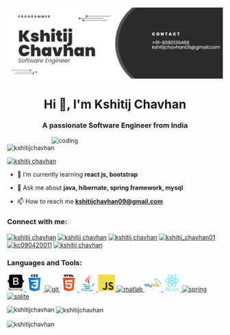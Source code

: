 ![logo](https://github.com/kshitijchavhan/kshitijchavhan/blob/main/Github%20Banner.png)
<h1 align="center">Hi 👋, I'm Kshitij Chavhan</h1>
<h3 align="center">A passionate Software Engineer from India</h3>

<img align="right" alt="coding" width="400" src="https://user-images.githubusercontent.com/55389276/140866485-8fb1c876-9a8f-4d6a-98dc-08c4981eaf70.gif">

<p align="left"> <img src="https://komarev.com/ghpvc/?username=kshitijchavhan&label=Profile%20views&color=0e75b6&style=flat" alt="kshitijchavhan" /> </p>

<p align="left"> <a href="https://twitter.com/kshitij chavhan" target="blank"><img src="https://img.shields.io/twitter/follow/kshitij chavhan?logo=twitter&style=for-the-badge" alt="kshitij chavhan" /></a> </p>

- 🌱 I’m currently learning **react js, bootstrap**

- 💬 Ask me about **java, hibernate, spring framework, mysql**

- 📫 How to reach me **kshitijchavhan09@gmail.com**

<h3 align="left">Connect with me:</h3>
<p align="left">
<a href="https://twitter.com/kshitij chavhan" target="blank"><img align="center" src="https://raw.githubusercontent.com/rahuldkjain/github-profile-readme-generator/master/src/images/icons/Social/twitter.svg" alt="kshitij chavhan" height="30" width="40" /></a>
<a href="https://linkedin.com/in/kshitij chavhan" target="blank"><img align="center" src="https://raw.githubusercontent.com/rahuldkjain/github-profile-readme-generator/master/src/images/icons/Social/linked-in-alt.svg" alt="kshitij chavhan" height="30" width="40" /></a>
<a href="https://fb.com/kshitij chavhan" target="blank"><img align="center" src="https://raw.githubusercontent.com/rahuldkjain/github-profile-readme-generator/master/src/images/icons/Social/facebook.svg" alt="kshitij chavhan" height="30" width="40" /></a>
<a href="https://instagram.com/kshitij_chavhan01" target="blank"><img align="center" src="https://raw.githubusercontent.com/rahuldkjain/github-profile-readme-generator/master/src/images/icons/Social/instagram.svg" alt="kshitij_chavhan01" height="30" width="40" /></a>
<a href="https://www.hackerrank.com/kc090420011" target="blank"><img align="center" src="https://raw.githubusercontent.com/rahuldkjain/github-profile-readme-generator/master/src/images/icons/Social/hackerrank.svg" alt="kc090420011" height="30" width="40" /></a>
<a href="https://www.leetcode.com/kshitij chavhan" target="blank"><img align="center" src="https://raw.githubusercontent.com/rahuldkjain/github-profile-readme-generator/master/src/images/icons/Social/leet-code.svg" alt="kshitij chavhan" height="30" width="40" /></a>
</p>

<h3 align="left">Languages and Tools:</h3>
<p align="left"> <a href="https://getbootstrap.com" target="_blank" rel="noreferrer"> <img src="https://raw.githubusercontent.com/devicons/devicon/master/icons/bootstrap/bootstrap-plain-wordmark.svg" alt="bootstrap" width="40" height="40"/> </a> <a href="https://www.w3schools.com/css/" target="_blank" rel="noreferrer"> <img src="https://raw.githubusercontent.com/devicons/devicon/master/icons/css3/css3-original-wordmark.svg" alt="css3" width="40" height="40"/> </a> <a href="https://git-scm.com/" target="_blank" rel="noreferrer"> <img src="https://www.vectorlogo.zone/logos/git-scm/git-scm-icon.svg" alt="git" width="40" height="40"/> </a> <a href="https://www.w3.org/html/" target="_blank" rel="noreferrer"> <img src="https://raw.githubusercontent.com/devicons/devicon/master/icons/html5/html5-original-wordmark.svg" alt="html5" width="40" height="40"/> </a> <a href="https://www.java.com" target="_blank" rel="noreferrer"> <img src="https://raw.githubusercontent.com/devicons/devicon/master/icons/java/java-original.svg" alt="java" width="40" height="40"/> </a> <a href="https://developer.mozilla.org/en-US/docs/Web/JavaScript" target="_blank" rel="noreferrer"> <img src="https://raw.githubusercontent.com/devicons/devicon/master/icons/javascript/javascript-original.svg" alt="javascript" width="40" height="40"/> </a> <a href="https://www.mathworks.com/" target="_blank" rel="noreferrer"> <img src="https://upload.wikimedia.org/wikipedia/commons/2/21/Matlab_Logo.png" alt="matlab" width="40" height="40"/> </a> <a href="https://www.mysql.com/" target="_blank" rel="noreferrer"> <img src="https://raw.githubusercontent.com/devicons/devicon/master/icons/mysql/mysql-original-wordmark.svg" alt="mysql" width="40" height="40"/> </a> <a href="https://reactjs.org/" target="_blank" rel="noreferrer"> <img src="https://raw.githubusercontent.com/devicons/devicon/master/icons/react/react-original-wordmark.svg" alt="react" width="40" height="40"/> </a> <a href="https://spring.io/" target="_blank" rel="noreferrer"> <img src="https://www.vectorlogo.zone/logos/springio/springio-icon.svg" alt="spring" width="40" height="40"/> </a> <a href="https://www.sqlite.org/" target="_blank" rel="noreferrer"> <img src="https://www.vectorlogo.zone/logos/sqlite/sqlite-icon.svg" alt="sqlite" width="40" height="40"/> </a> </p>

<p><img align="left" src="https://github-readme-stats.vercel.app/api/top-langs?username=kshitijchavhan&show_icons=true&locale=en&layout=compact" alt="kshitijchavhan" /></p>

<p>&nbsp;<img align="center" src="https://github-readme-stats.vercel.app/api?username=kshitijchavhan&show_icons=true&locale=en" alt="kshitijchavhan" /></p>

<p><img align="center" src="https://github-readme-streak-stats.herokuapp.com/?user=kshitijchavhan&" alt="kshitijchavhan" /></p>
